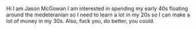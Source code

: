 Hi I am Jason McGowan
I am interested in spending my early 40s floating around the medeteranian so I need to learn a lot in my 20s so I can make a lot of money in my 30s.
Also, fuck you, do better, you could.
